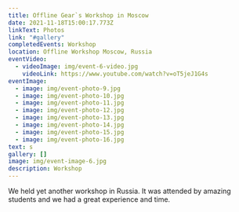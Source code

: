 ```yaml
---
title: Offline Gear`s Workshop in Moscow
date: 2021-11-18T15:00:17.773Z
linkText: Photos
link: "#gallery"
completedEvents: Workshop
location: Offline Workshop Moscow, Russia
eventVideo:
  - videoImage: img/event-6-video.jpg
    videoLink: https://www.youtube.com/watch?v=oT5jeJ1G4s
eventImage:
  - image: img/event-photo-9.jpg
  - image: img/event-photo-10.jpg
  - image: img/event-photo-11.jpg
  - image: img/event-photo-12.jpg
  - image: img/event-photo-13.jpg
  - image: img/event-photo-14.jpg
  - image: img/event-photo-15.jpg
  - image: img/event-photo-16.jpg
text: s
gallery: []
image: img/event-image-6.jpg
description: Workshop
---
```

We held yet another workshop in Russia. It was attended by amazing students and we had a great experience and time.
